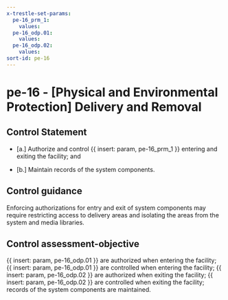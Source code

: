 ```yaml
---
x-trestle-set-params:
  pe-16_prm_1:
    values:
  pe-16_odp.01:
    values:
  pe-16_odp.02:
    values:
sort-id: pe-16
---
```


# pe-16 - \[Physical and Environmental Protection\] Delivery and Removal

## Control Statement

- \[a.\] Authorize and control {{ insert: param, pe-16_prm_1 }} entering and exiting the facility; and

- \[b.\] Maintain records of the system components.

## Control guidance

Enforcing authorizations for entry and exit of system components may require restricting access to delivery areas and isolating the areas from the system and media libraries.

## Control assessment-objective

{{ insert: param, pe-16_odp.01 }} are authorized when entering the facility;
{{ insert: param, pe-16_odp.01 }} are controlled when entering the facility;
{{ insert: param, pe-16_odp.02 }} are authorized when exiting the facility;
{{ insert: param, pe-16_odp.02 }} are controlled when exiting the facility;
records of the system components are maintained.
